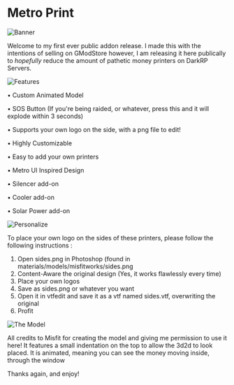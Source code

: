 # Metro Print

![Banner](http://kyyye.uk/i/rsyd8.png)

Welcome to my first ever public addon release. I made this with the intentions of selling on GModStore however, I am releasing it here publically to *hopefully* reduce the amount of pathetic money printers on DarkRP Servers.


![Features](http://kyyye.uk/i/lrzfd.png)

• Custom Animated Model

• SOS Button (If you're being raided, or whatever, press this and it will explode within 3 seconds)

• Supports your own logo on the side, with a png file to edit!

• Highly Customizable

• Easy to add your own printers

• Metro UI Inspired Design

• Silencer add-on

• Cooler add-on

• Solar Power add-on


![Personalize](http://kyyye.uk/i/1cfru.png)

To place your own logo on the sides of these printers, please follow the following instructions :
1. Open sides.png in Photoshop (found in materials/models/misfitworks/sides.png
2. Content-Aware the original design (Yes, it works flawlessly every time)
3. Place your own logos
4. Save as sides.png or whatever you want
5. Open it in vtfedit and save it as a vtf named sides.vtf, overwriting the original
6. Profit

![The Model](http://kyyye.uk/i/t8l10.png)

All credits to Misfit for creating the model and giving me permission to use it here!
It features a small indentation on the top to allow the 3d2d to look placed.
It is animated, meaning you can see the money moving inside, through the window


Thanks again, and enjoy!
